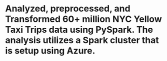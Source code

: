 # Analyzed, preprocessed, and Transformed 60+ million NYC Yellow Taxi Trips data using PySpark. The analysis utilizes a Spark cluster that is setup using Azure.
